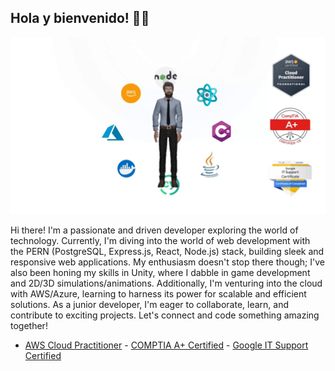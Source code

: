 ## Hola y bienvenido! 👋😁

![](animation2.gif)

Hi there! I'm a passionate and driven developer exploring the world of technology. Currently, I'm diving into the world of web development with the PERN (PostgreSQL, Express.js, React, Node.js) stack, building sleek and responsive web applications. My enthusiasm doesn't stop there though; I've also been honing my skills in Unity, where I dabble in game development and 2D/3D simulations/animations. Additionally, I'm venturing into the cloud with AWS/Azure, learning to harness its power for scalable and efficient solutions. As a junior developer, I'm eager to collaborate, learn, and contribute to exciting projects. Let's connect and code something amazing together! 

- [AWS Cloud Practitioner](https://www.credly.com/badges/b9102805-939e-4a9f-b8e7-90e2433cae10/public_url) - [COMPTIA A+ Certified](https://www.credly.com/badges/d0cfd15a-d1b9-490a-bfc4-bda2353941ba/public_url) - [Google IT Support Certified](https://www.credly.com/badges/ef1595d5-c3ba-44fe-b6bd-e813022488ba/public_url)

<!--
**AnoshMalik/AnoshMalik** is a ✨ _special_ ✨ repository because its `README.md` (this file) appears on your GitHub profile.

Here are some ideas to get you started:

- 🔭 I’m currently working on ...
- 🌱 I’m currently learning ...
- 👯 I’m looking to collaborate on ...
- 🤔 I’m looking for help with ...
- 💬 Ask me about ...
- 📫 How to reach me: ...
- 😄 Pronouns: ...
- ⚡ Fun fact: ...
-->
